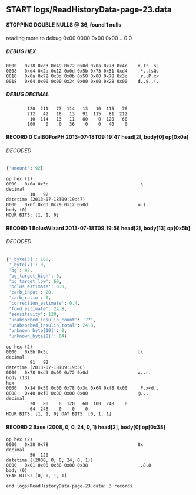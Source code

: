 ## START logs/ReadHistoryData-page-23.data
#### STOPPING DOUBLE NULLS @ 36, found 1 nulls
reading more to debug 0x00
    0000   0x00 0x00                                  ..
              0    0
##### DEBUG HEX
    0000   0x78 0xd3 0x49 0x72 0x0d 0x0a 0x73 0x4c    x.Ir..sL
    0008   0xd4 0x2a 0x12 0x0d 0x5b 0x73 0x51 0xd4    .*..[sQ.
    0010   0x0a 0x72 0x0d 0x0b 0x50 0x00 0x78 0x3c    .r..P.x<
    0018   0x64 0x00 0x00 0x24 0x00 0x00 0x28 0x00    d..$..(.
##### DEBUG DECIMAL
            120  211   73  114   13   10  115   76
            212   42   18   13   91  115   81  212
             10  114   13   11   80    0  120   60
            100    0    0   36    0    0   40    0
#### RECORD 0 CalBGForPH 2013-07-18T09:19:47 head[2], body[0] op[0x0a]
###### DECODED
```python
{'amount': 92}
```
    op hex (2)
    0000   0x0a 0x5c                                  .\
    decimal
             10   92
    datetime (2013-07-18T09:19:47)
    0000   0x6f 0xd3 0x29 0x12 0x0d                   o.)..
    body (0)
    HOUR BITS: [1, 1, 0]
#### RECORD 1 BolusWizard 2013-07-18T09:19:56 head[2], body[13] op[0x5b]
###### DECODED
```python
{'_byte[5]': 100,
 '_byte[7]': 0,
 'bg': 92,
 'bg_target_high': 0,
 'bg_target_low': 60,
 'bolus_estimate': 0.0,
 'carb_input': 20,
 'carb_ratio': 0,
 'correction_estimate': 0.4,
 'food_estimate': 24.8,
 'sensitivity': 120,
 'unabsorbed_insulin_count': '??',
 'unabsorbed_insulin_total': 24.8,
 'unknown_byte[10]': 0,
 'unknown_byte[8]': 64}
```
    op hex (2)
    0000   0x5b 0x5c                                  [\
    decimal
             91   92
    datetime (2013-07-18T09:19:56)
    0000   0x78 0xd3 0x09 0x72 0x0d                   x..r.
    body (13)
    hex
    0000   0x14 0x50 0x00 0x78 0x3c 0x64 0xf8 0x00    .P.x<d..
    0008   0x40 0xf8 0x00 0x00 0x00                   @....
    decimal
             20   80    0  120   60  100  248    0
             64  248    0    0    0
    HOUR BITS: [1, 1, 0] DAY BITS: [0, 1, 1]
#### RECORD 2 Base (2008, 0, 0, 24, 0, 1) head[2], body[0] op[0x38]

    op hex (2)
    0000   0x38 0x78                                  8x
    decimal
             56  120
    datetime ((2008, 0, 0, 24, 0, 1))
    0000   0x01 0x00 0x38 0x00 0x38                   ..8.8
    body (0)
    YEAR BITS: [0, 0, 1, 1]
`end logs/ReadHistoryData-page-23.data: 3 records`
